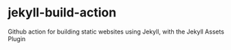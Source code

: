 # jekyll-build-action
Github action for building static websites using Jekyll, with the Jekyll Assets Plugin
